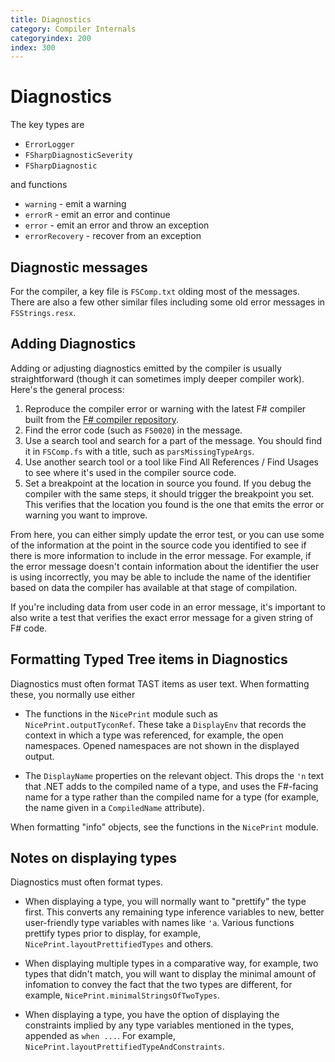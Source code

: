 ```yaml
---
title: Diagnostics
category: Compiler Internals
categoryindex: 200
index: 300
---
```

# Diagnostics

The key types are 

* `ErrorLogger`
* `FSharpDiagnosticSeverity`
* `FSharpDiagnostic`

and functions

* `warning` - emit a warning
* `errorR` - emit an error and continue
* `error` - emit an error and throw an exception
* `errorRecovery` - recover from an exception

## Diagnostic messages

For the compiler, a key file is `FSComp.txt` olding most of the messages. There are also a few other similar files including some old error messages in `FSStrings.resx`.

## Adding Diagnostics

Adding or adjusting diagnostics emitted by the compiler is usually straightforward (though it can sometimes imply deeper compiler work). Here's the general process:

1. Reproduce the compiler error or warning with the latest F# compiler built from the [F# compiler repository](https://github.com/dotnet/fsharp).
2. Find the error code (such as `FS0020`) in the message.
3. Use a search tool and search for a part of the message. You should find it in `FSComp.fs` with a title, such as `parsMissingTypeArgs`.
4. Use another search tool or a tool like Find All References / Find Usages to see where it's used in the compiler source code.
5. Set a breakpoint at the location in source you found. If you debug the compiler with the same steps, it should trigger the breakpoint you set. This verifies that the location you found is the one that emits the error or warning you want to improve.

From here, you can either simply update the error test, or you can use some of the information at the point in the source code you identified to see if there is more information to include in the error message. For example, if the error message doesn't contain information about the identifier the user is using incorrectly, you may be able to include the name of the identifier based on data the compiler has available at that stage of compilation.

If you're including data from user code in an error message, it's important to also write a test that verifies the exact error message for a given string of F# code.

## Formatting Typed Tree items in Diagnostics

Diagnostics must often format TAST items as user text. When formatting these, you normally use either

* The functions in the `NicePrint` module such as `NicePrint.outputTyconRef`. These take a `DisplayEnv` that records the context in which a type was referenced, for example, the open namespaces. Opened namespaces are not shown in the displayed output.

* The `DisplayName` properties on the relevant object. This drops the `'n` text that .NET adds to the compiled name of a type, and uses the F#-facing name for a type rather than the compiled name for a type (for example, the name given in a `CompiledName` attribute).

When formatting "info" objects, see the functions in the `NicePrint` module.

## Notes on displaying types

Diagnostics must often format types.

* When displaying a type, you will normally want to "prettify" the type first. This converts any remaining type inference variables to new, better user-friendly type variables with names like `'a`. Various functions prettify types prior to display, for example, `NicePrint.layoutPrettifiedTypes` and others.

* When displaying multiple types in a comparative way, for example, two types that didn't match, you will want to display the minimal amount of infomation to convey the fact that the two types are different, for example, `NicePrint.minimalStringsOfTwoTypes`.

* When displaying a type, you have the option of displaying the constraints implied by any type variables mentioned in the types, appended as `when ...`. For example, `NicePrint.layoutPrettifiedTypeAndConstraints`.

